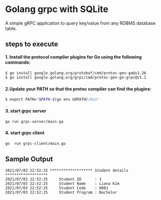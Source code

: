 # Golang grpc with SQLite
A simple gRPC application to query key/value from any RDBMS database table.
## steps to execute 
#### 1. Install the protocol compiler plugins for Go using the following commands:
```bash
$ go install google.golang.org/protobuf/cmd/protoc-gen-go@v1.26
$ go install google.golang.org/grpc/cmd/protoc-gen-go-grpc@v1.1
```
#### 2.Update your PATH so that the protoc compiler can find the plugins:
```bash
$ export PATH="$PATH:$(go env GOPATH)/bin"
```
#### 3. start grpc server
```bash
go run grpc-server/main.go
```
#### 4. start grpc client
```bash
go  run grpc-client/main.go
```
## Sample Output 
```
2021/07/03 22:52:25 ******************* Student details *******************
2021/07/03 22:52:25     Student ID      : 1
2021/07/03 22:52:25     Student Name    : Liana Kim
2021/07/03 22:52:25     Student Code    : 0001
2021/07/03 22:52:25     Student Program : Bachelor
```


